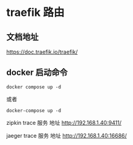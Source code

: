 # traefik 路由
## 文档地址
  https://doc.traefik.io/traefik/

## docker 启动命令
```
docker compose up -d 
```
或者
```
docker-compose up -d
```


zipkin trace 服务
地址 
http://192.168.1.40:9411/

jaeger trace 服务
地址
http://192.168.1.40:16686/